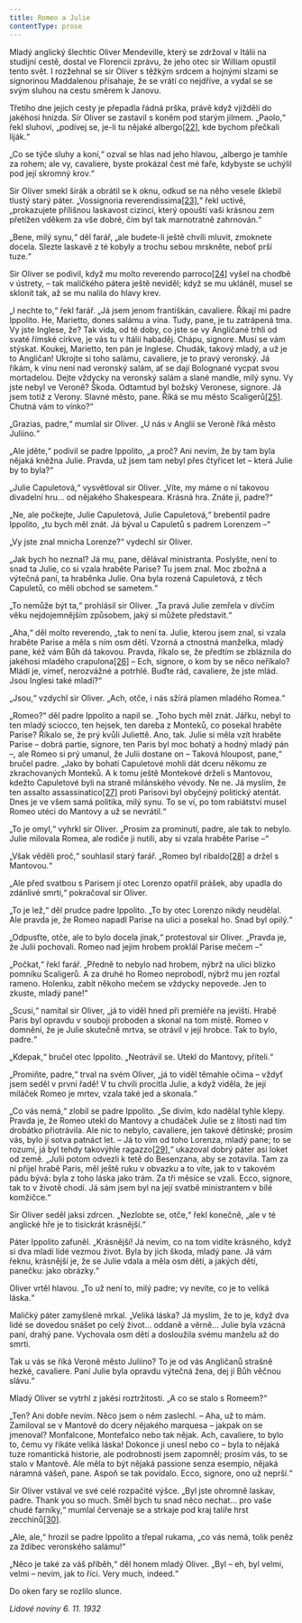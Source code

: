 ```yaml
---
title: Romeo a Julie
contentType: prose
---
```


<section>

Mladý anglický šlechtic Oliver Mendeville, který se zdržoval v Itálii na studijní cestě, dostal ve Florencii zprávu, že jeho otec sir William opustil tento svět. I rozžehnal se sir Oliver s těžkým srdcem a hojnými slzami se signorinou Maddalenou přísahaje, že se vrátí co nejdříve, a vydal se se svým sluhou na cestu směrem k Janovu.

Třetího dne jejich cesty je přepadla řádná prška, právě když vjížděli do jakéhosi hnízda. Sir Oliver se zastavil s koněm pod starým jilmem. „Paolo,“ řekl sluhovi, „podívej se, je-li tu nějaké albergo[\[22\]](./resources/undefined), kde bychom přečkali liják.“

„Co se týče sluhy a koní,“ ozval se hlas nad jeho hlavou, „albergo je tamhle za rohem; ale vy, cavaliere, byste prokázal čest mé faře, kdybyste se uchýlil pod její skromný krov.“

Sir Oliver smekl širák a obrátil se k oknu, odkud se na něho vesele šklebil tlustý starý páter. „Vossignoria reverendissima[\[23\]](./resources/undefined),“ řekl uctivě, „prokazujete přílišnou laskavost cizinci, který opouští vaši krásnou zem přetížen vděkem za vše dobré, čím byl tak marnotratně zahrnován.“

„Bene, milý synu,“ děl farář, „ale budete-li ještě chvíli mluvit, zmoknete docela. Slezte laskavě z té kobyly a trochu sebou mrskněte, neboť prší tuze.“

Sir Oliver se podivil, když mu molto reverendo parroco[\[24\]](./resources/undefined) vyšel na chodbě v ústrety, – tak maličkého pátera ještě neviděl; když se mu ukláněl, musel se sklonit tak, až se mu nalila do hlavy krev.

„I nechte to,“ řekl farář. „Já jsem jenom františkán, cavaliere. Říkají mi padre Ippolito. He, Marietto, dones salámu a vína. Tudy, pane, je tu zatrápená tma. Vy jste Inglese, že? Tak vida, od té doby, co jste se vy Angličané trhli od svaté římské církve, je vás tu v Itálii habaděj. Chápu, signore. Musí se vám stýskat. Koukej, Marietto, ten pán je Inglese. Chudák, takový mladý, a už je to Angličan! Ukrojte si toho salámu, cavaliere, je to pravý veronský. Já říkám, k vínu není nad veronský salám, ať se dají Bolognané vycpat svou mortadelou. Dejte vždycky na veronský salám a slané mandle, milý synu. Vy jste nebyl ve Veroně? Škoda. Odtamtud byl božský Veronese, signore. Já jsem totiž z Verony. Slavné město, pane. Říká se mu město Scaligerů[\[25\]](./resources/undefined). Chutná vám to vínko?“

„Grazias, padre,“ mumlal sir Oliver. „U nás v Anglii se Veroně říká město Juliino.“

„Ale jděte,“ podivil se padre Ippolito, „a proč? Ani nevím, že by tam byla nějaká kněžna Julie. Pravda, už jsem tam nebyl přes čtyřicet let – která Julie by to byla?“

„Julie Capuletová,“ vysvětloval sir Oliver. „Víte, my máme o ní takovou divadelní hru… od nějakého Shakespeara. Krásná hra. Znáte ji, padre?“

„Ne, ale počkejte, Julie Capuletová, Julie Capuletová,“ brebentil padre Ippolito, „tu bych měl znát. Já býval u Capuletů s padrem Lorenzem –“

„Vy jste znal mnicha Lorenze?“ vydechl sir Oliver.

„Jak bych ho neznal? Já mu, pane, dělával ministranta. Poslyšte, není to snad ta Julie, co si vzala hraběte Parise? Tu jsem znal. Moc zbožná a výtečná paní, ta hraběnka Julie. Ona byla rozená Capuletová, z těch Capuletů, co měli obchod se sametem.“

„To nemůže být ta,“ prohlásil sir Oliver. „Ta pravá Julie zemřela v dívčím věku nejdojemnějším způsobem, jaký si můžete představit.“

„Aha,“ děl molto reverendo, „tak to není ta. Julie, kterou jsem znal, si vzala hraběte Parise a měla s ním osm dětí. Vzorná a ctnostná manželka, mladý pane, kéž vám Bůh dá takovou. Pravda, říkalo se, že předtím se zbláznila do jakéhosi mladého crapulona[\[26\]](./resources/undefined) – Ech, signore, o kom by se něco neříkalo? Mládí je, vímeť, nerozvážné a potrhlé. Buďte rád, cavaliere, že jste mlád. Jsou Inglesi také mladí?“

„Jsou,“ vzdychl sir Oliver. „Ach, otče, i nás sžírá plamen mladého Romea.“

„Romeo?“ děl padre Ippolito a napil se. „Toho bych měl znát. Jářku, nebyl to ten mladý sciocco, ten hejsek, ten dareba z Monteků, co posekal hraběte Parise? Říkalo se, že prý kvůli Juliettě. Ano, tak. Julie si měla vzít hraběte Parise – dobrá partie, signore, ten Paris byl moc bohatý a hodný mladý pán –, ale Romeo si prý umanul, že Julii dostane on – Taková hloupost, pane,“ bručel padre. „Jako by bohatí Capuletové mohli dát dceru někomu ze zkrachovaných Monteků. A k tomu ještě Montekové drželi s Mantovou, kdežto Capuletové byli na straně milánského vévody. Ne ne. Já myslím, že ten assalto assassinatico[\[27\]](./resources/undefined) proti Parisovi byl obyčejný politický atentát. Dnes je ve všem samá politika, milý synu. To se ví, po tom rabiátství musel Romeo utéci do Mantovy a už se nevrátil.“

„To je omyl,“ vyhrkl sir Oliver. „Prosím za prominutí, padre, ale tak to nebylo. Julie milovala Romea, ale rodiče ji nutili, aby si vzala hraběte Parise –“

„Však věděli proč,“ souhlasil starý farář. „Romeo byl ribaldo[\[28\]](./resources/undefined) a držel s Mantovou.“

„Ale před svatbou s Parisem jí otec Lorenzo opatřil prášek, aby upadla do zdánlivé smrti,“ pokračoval sir Oliver.

„To je lež,“ děl prudce padre Ippolito. „To by otec Lorenzo nikdy neudělal. Ale pravda je, že Romeo napadl Parise na ulici a posekal ho. Snad byl opilý.“

„Odpusťte, otče, ale to bylo docela jinak,“ protestoval sir Oliver. „Pravda je, že Julii pochovali. Romeo nad jejím hrobem proklál Parise mečem –“

„Počkat,“ řekl farář. „Předně to nebylo nad hrobem, nýbrž na ulici blízko pomníku Scaligerů. A za druhé ho Romeo neprobodl, nýbrž mu jen rozťal rameno. Holenku, zabít někoho mečem se vždycky nepovede. Jen to zkuste, mladý pane!“

„Scusi,“ namítal sir Oliver, „já to viděl hned při premiéře na jevišti. Hrabě Paris byl opravdu v souboji proboden a skonal na tom místě. Romeo v domnění, že je Julie skutečně mrtva, se otrávil v její hrobce. Tak to bylo, padre.“

„Kdepak,“ bručel otec Ippolito. „Neotrávil se. Utekl do Mantovy, příteli.“

„Promiňte, padre,“ trval na svém Oliver, „já to viděl těmahle očima – vždyť jsem seděl v první řadě! V tu chvíli procitla Julie, a když viděla, že její miláček Romeo je mrtev, vzala také jed a skonala.“

„Co vás nemá,“ zlobil se padre Ippolito. „Se divím, kdo nadělal tyhle klepy. Pravda je, že Romeo utekl do Mantovy a chudáček Julie se z lítosti nad tím drobátko přiotrávila. Ale nic to nebylo, cavaliere, jen takové dětinské; prosím vás, bylo jí sotva patnáct let. – Já to vím od toho Lorenza, mladý pane; to se rozumí, já byl tehdy takovýhle ragazzo[\[29\]](./resources/undefined),“ ukazoval dobrý páter asi loket od země. „Julii potom odvezli k tetě do Besenzana, aby se zotavila. Tam za ní přijel hrabě Paris, měl ještě ruku v obvazku a to víte, jak to v takovém pádu bývá: byla z toho láska jako trám. Za tři měsíce se vzali. Ecco, signore, tak to v životě chodí. Já sám jsem byl na její svatbě ministrantem v bílé komžičce.“

Sir Oliver seděl jaksi zdrcen. „Nezlobte se, otče,“ řekl konečně, „ale v té anglické hře je to tisíckrát krásnější.“

Páter Ippolito zafuněl. „Krásnější! Já nevím, co na tom vidíte krásného, když si dva mladí lidé vezmou život. Byla by jich škoda, mladý pane. Já vám řeknu, krásnější je, že se Julie vdala a měla osm dětí, a jakých dětí, panečku: jako obrázky.“

Oliver vrtěl hlavou. „To už není to, milý padre; vy nevíte, co je to veliká láska.“

Maličký páter zamyšleně mrkal. „Veliká láska? Já myslím, že to je, když dva lidé se dovedou snášet po celý život… oddaně a věrně… Julie byla vzácná paní, drahý pane. Vychovala osm dětí a dosloužila svému manželu až do smrti.

Tak u vás se říká Veroně město Juliino? To je od vás Angličanů strašně hezké, cavaliere. Paní Julie byla opravdu výtečná žena, dej jí Bůh věčnou slávu.“

Mladý Oliver se vytrhl z jakési roztržitosti. „A co se stalo s Romeem?“

„Ten? Ani dobře nevím. Něco jsem o něm zaslechl. – Aha, už to mám. Zamiloval se v Mantově do dcery nějakého marquesa – jakpak on se jmenoval? Monfalcone, Montefalco nebo tak nějak. Ach, cavaliere, to bylo to, čemu vy říkáte veliká láska! Dokonce ji unesl nebo co – byla to nějaká tuze romantická historie, ale podrobnosti jsem zapomněl; prosím vás, to se stalo v Mantově. Ale měla to být nějaká passione senza esempio, nějaká náramná vášeň, pane. Aspoň se tak povídalo. Ecco, signore, ono už neprší.“

Sir Oliver vstával ve své celé rozpačité výšce. „Byl jste ohromně laskav, padre. Thank you so much. Směl bych tu snad něco nechat… pro vaše chudé farníky,“ mumlal červenaje se a strkaje pod kraj talíře hrst zecchinů[\[30\]](./resources/undefined).

„Ale, ale,“ hrozil se padre Ippolito a třepal rukama, „co vás nemá, tolik peněz za ždibec veronského salámu!“

„Něco je také za váš příběh,“ děl honem mladý Oliver. „Byl – eh, byl velmi, velmi – nevím, jak to říci. Very much, indeed.“

Do oken fary se rozlilo slunce.

_Lidové noviny 6. 11. 1932_

</section>
